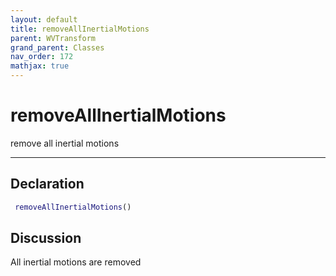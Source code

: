 ```yaml
---
layout: default
title: removeAllInertialMotions
parent: WVTransform
grand_parent: Classes
nav_order: 172
mathjax: true
---
```


#  removeAllInertialMotions

remove all inertial motions


---

## Declaration
```matlab
 removeAllInertialMotions()
```
## Discussion

  All inertial motions are removed
    
